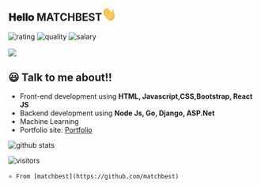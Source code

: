 <h2> 𝐇𝐞𝐥𝐥𝐨 MATCHBEST<img src="https://raw.githubusercontent.com/ABSphreak/ABSphreak/master/gifs/Hi.gif" width="30px"></h2>

![rating](https://img.shields.io/badge/rating-★★★★★-brightgreen)
![quality](https://img.shields.io/badge/highest-100%25-brightgreen)
![salary](https://img.shields.io/badge/Rate-25.00%20USD%2Fhour-yellow)


<img align='center' src='https://user-images.githubusercontent.com/5713670/87202985-820dcb80-c2b6-11ea-9f56-7ec461c497c3.gif' width='200"'>

## 😃 Talk to me about!!

- Front-end development using **HTML, Javascript,CSS,Bootstrap, React JS**
- Backend development using **Node Js, Go, Django, ASP.Net**
- Machine Learning
- Portfolio site: [Portfolio](https://pushpneetsingh.netlify.com/)

![github stats](https://github-readme-stats.vercel.app/api?username=matchbest&show_icons=true)

![visitors](https://visitor-badge.glitch.me/badge?page_id=matchbest.matchbest)

```⭐️ From [matchbest](https://github.com/matchbest)```
